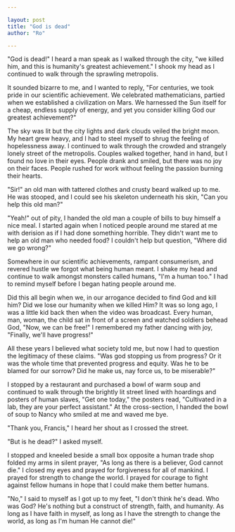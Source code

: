 ```yaml
---

layout: post
title: "God is dead" 
author: "Ro"

---
```


<!--  

Prompt: 
    [WP] God is dead, and we killed him. This is considered humanity's greatest achievement.
Premise:
   God is dead, but there's one believer left
Character:
    Francis: A Philanthrope
Setting:
    A highly advanced world. Big divide in rich and poor. People don't have faith.
Goals:
    1. Portray a religious person
    2. Portray a world without religion as seen by religious people
-->

"God is dead!" I heard a man speak as I walked through the city, "we killed him, and this is humanity's greatest achievement." I shook my head as I continued to walk through the sprawling metropolis. 

It sounded bizarre to me, and I wanted to reply, "For centuries, we took pride in our scientific achievement. We celebrated mathematicians, partied when we established a civilization on Mars. We harnessed the Sun itself for a cheap, endless supply of energy, and yet you consider killing God our greatest achievement?"

The sky was lit but the city lights and dark clouds veiled the bright moon. My heart grew heavy, and I had to steel myself to shrug the feeling of hopelessness away. I continued to walk through the crowded and strangely lonely street of the metropolis. Couples walked together, hand in hand, but I found no love in their eyes. People drank and smiled, but there was no joy on their faces. People rushed for work without feeling the passion burning their hearts.

"Sir!" an old man with tattered clothes and crusty beard walked up to me. He was stooped, and I could see his skeleton underneath his skin, "Can you help this old man?"

"Yeah!" out of pity, I handed the old man a couple of bills to buy himself a nice meal. I started again when I noticed people around me stared at me with derision as if I had done something horrible. They didn't want me to help an old man who needed food? I couldn't help but question, "Where did we go wrong?" 

Somewhere in our scientific achievements, rampant consumerism, and revered hustle we forgot what being human meant. I shake my head and continue to walk amongst monsters called humans, "I'm a human too." I had to remind myself before I began hating people around me. 

Did this all begin when we, in our arrogance decided to find God and kill him? Did we lose our humanity when we killed Him? It was so long ago, I was a little kid back then when the video was broadcast. Every human, man, woman, the child sat in front of a screen and watched soldiers behead God, "Now, we can be free!" I remembered my father dancing with joy, "Finally, we'll have progress!" 

All these years I believed what society told me, but now I had to question the legitimacy of these claims. "Was god stopping us from progress? Or it was the whole time that prevented progress and equity. Was he to be blamed for our sorrow? Did he make us, nay force us, to be miserable?"

I stopped by a restaurant and purchased a bowl of warm soup and continued to walk through the brightly lit street lined with hoardings and posters of human slaves, "Get one today," the posters read, "Cultivated in a lab, they are your perfect assistant." At the cross-section, I handed the bowl of soup to Nancy who smiled at me and waved me bye.

"Thank you, Francis," I heard her shout as I crossed the street. 

"But is he dead?" I asked myself. 

I stopped and kneeled beside a small box opposite a human trade shop folded my arms in silent prayer, "As long as there is a believer, God cannot die." I closed my eyes and prayed for forgiveness for all of mankind. I prayed for strength to change the world. I prayed for courage to fight against fellow humans in hope that I could make them better humans. 

"No," I said to myself as I got up to my feet, "I don't think he's dead. Who was God? He's nothing but a construct of strength, faith, and humanity. As long as I have faith in myself, as long as I have the strength to change the world, as long as I'm human He cannot die!"